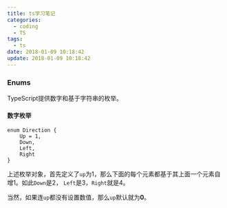 ```yaml
---
title: ts学习笔记
categories:
  - coding
  - TS
tags:
  - ts
date: 2018-01-09 10:18:42
update: 2018-01-09 10:18:42
---
```


### Enums

TypeScript提供数字和基于字符串的枚举。

#### 数字枚举

```
enum Direction {
    Up = 1,
    Down,
    Left,
    Right
}
```
<!-- more -->

上述枚举对象，首先定义了`up`为1，那么下面的每个元素都基于其上面一个元素自增1。如此`Down`是2，
`Left`是3，`Right`就是4。

当然，如果连`up`都没有设置数值，那么`up`默认就为**0**。
